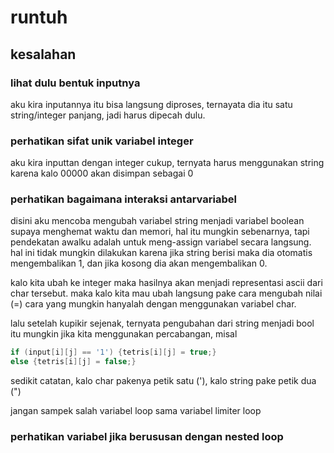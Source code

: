 # runtuh

## kesalahan

### lihat dulu bentuk inputnya

aku kira inputannya itu bisa langsung diproses, ternayata dia itu satu string/integer panjang, jadi harus dipecah dulu.

### perhatikan sifat unik variabel integer

aku kira inputtan dengan integer cukup, ternyata harus menggunakan string karena kalo 00000 akan disimpan sebagai 0

### perhatikan bagaimana interaksi antarvariabel

disini aku mencoba mengubah variabel string menjadi variabel boolean supaya menghemat waktu dan memori, hal itu mungkin sebenarnya, tapi pendekatan awalku adalah untuk meng-assign variabel secara langsung. hal ini tidak mungkin dilakukan karena jika string berisi maka dia otomatis mengembalikan 1, dan jika kosong dia akan mengembalikan 0.

kalo kita ubah ke integer maka hasilnya akan menjadi representasi ascii dari char tersebut. maka kalo kita mau ubah langsung pake cara mengubah nilai (=) cara yang mungkin hanyalah dengan menggunakan variabel char.

lalu setelah kupikir sejenak, ternyata pengubahan dari string menjadi bool itu mungkin jika kita menggunakan percabangan, misal

```cpp
if (input[i][j] == '1') {tetris[i][j] = true;}
else {tetris[i][j] = false;}
```

sedikit catatan, kalo char pakenya petik satu ('), kalo string pake petik dua (")

jangan sampek salah variabel loop sama variabel limiter loop

### perhatikan variabel jika berususan dengan nested loop
